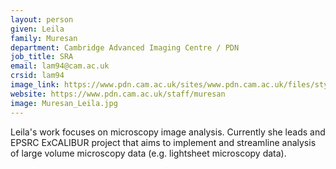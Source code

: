 ```yaml
---
layout: person
given: Leila
family: Muresan
department: Cambridge Advanced Imaging Centre / PDN
job_title: SRA
email: lam94@cam.ac.uk
crsid: lam94
image_link: https://www.pdn.cam.ac.uk/sites/www.pdn.cam.ac.uk/files/styles/leading/public/images/profile/img_6682_1.jpg?itok=ZSMkg4Wi
website: https://www.pdn.cam.ac.uk/staff/muresan
image: Muresan_Leila.jpg
---
```


Leila's work focuses on microscopy image analysis. Currently she leads and EPSRC ExCALIBUR project that aims to implement and streamline analysis of  large volume microscopy data (e.g. lightsheet microscopy data).